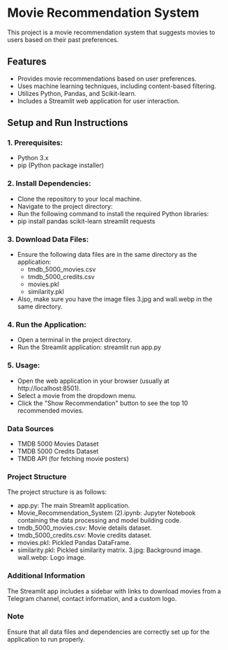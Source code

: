 # Movie Recommendation System

This project is a movie recommendation system that suggests movies to users based on their past preferences.

## Features

- Provides movie recommendations based on user preferences.
- Uses machine learning techniques, including content-based filtering.
- Utilizes Python, Pandas, and Scikit-learn.
- Includes a Streamlit web application for user interaction.

## Setup and Run Instructions
### 1. Prerequisites:
- Python 3.x
- pip (Python package installer)
### 2. Install Dependencies:
- Clone the repository to your local machine.
- Navigate to the project directory:
- Run the following command to install the required Python libraries:
- pip install pandas scikit-learn streamlit requests


### 3. Download Data Files:
- Ensure the following data files are in the same directory as the application:
  - tmdb_5000_movies.csv
  - tmdb_5000_credits.csv
  - movies.pkl
  - similarity.pkl
- Also, make sure you have the image files 3.jpg and wall.webp in the same directory.

### 4. Run the Application:
  - Open a terminal in the project directory.
  - Run the Streamlit application:
  streamlit run app.py


### 5. Usage:
   
- Open the web application in your browser (usually at http://localhost:8501).
- Select a movie from the dropdown menu.
- Click the "Show Recommendation" button to see the top 10 recommended movies.
### Data Sources
- TMDB 5000 Movies Dataset
- TMDB 5000 Credits Dataset
- TMDB API (for fetching movie posters)
### Project Structure
The project structure is as follows:
- app.py: The main Streamlit application.
- Movie_Recommendation_System (2).ipynb: Jupyter Notebook containing the data processing and model building code.
- tmdb_5000_movies.csv: Movie details dataset.
- tmdb_5000_credits.csv: Movie credits dataset.
- movies.pkl: Pickled Pandas DataFrame.
- similarity.pkl: Pickled similarity matrix.
3.jpg: Background image.
wall.webp: Logo image.
### Additional Information
The Streamlit app includes a sidebar with links to download movies from a Telegram channel, contact information, and a custom logo.
### Note
Ensure that all data files and dependencies are correctly set up for the application to run properly.
